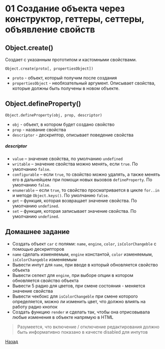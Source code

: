 # 01 Создание объекта через конструктор, геттеры, сеттеры, объявление свойств

## Object.create()
Создает с указанным прототипом и кастомными свойствами.


```
Object.create(proto[, propertiesObject])
```
- `proto` - объект, который получим после создания
- `propertiesObject` - необязательный аргумент. Описывает свойства, которые должны быть получены в новом объекте.

## Object.defineProperty()

```
Object.defineProperty(obj, prop, descriptor)
```
- `obj` - объект, в котором будет создано свойство
- `prop` - название свойства
- `descriptor` - дескриптор, описывает поведение свойства

##### descriptor
- `value` – значение свойства, по умолчанию `undefined`
- `writable` – значение свойства можно менять, если `true`. По умолчанию `false`.
- `configurable` – если `true`, то свойство можно удалять, а также менять его в дальнейшем при помощи новых вызовов `defineProperty`. По умолчанию `false`.
- `enumerable` – если `true`, то свойство просматривается в цикле `for..in` и методе `Object.keys()`. По умолчанию `false`.
- `get` – функция, которая возвращает значение свойства. По умолчанию `undefined`.
- `set` – функция, которая записывает значение свойства. По умолчанию `undefined`.

## Домашнее задание
- Создать объект `car` с полями: `name`, `engine`, `color`, `isColorChangeble` с помощью дескрипторов
- `name` сделать изменяемым, `engine` константой, `color` изменяемым, `isColorChangeble` изменяемым
- Вывести инпут для `name`, при вводе в который обновляется свойство объекта
- Вывести селект для `engine`, при выборе опции в котором обновляется свойство объекта
- Вывести 5 радио для цветов, при смене состояния - меняется значение свойства
- Вывести чекбокс для `isColorChangeble` при смене которого определяется, можно ли изменить цвет, что должно влиять на работу радио кнопок
- Создать функцию `render` и сделать так, чтобы она отрисовывала любые изменения в объекте напрямую в HTML

> Разумеется, что включение / отключение редактирования должно быть информативно показано в качесте disabled для инпутов

[Назад](https://github.com/inkorcoder/js-grow-up)